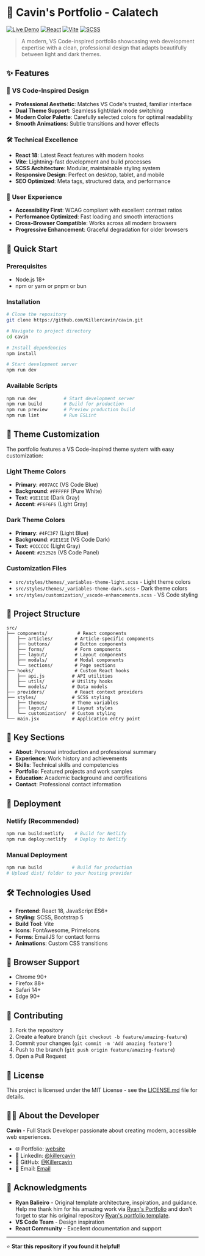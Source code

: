 # 🚀 Cavin's Portfolio - Calatech

[![Live Demo](https://img.shields.io/badge/Live-Demo-007ACC?style=for-the-badge&logo=github&logoColor=white)](https://cavinlarry.netlify.app)
[![React](https://img.shields.io/badge/React-18.0-61DAFB?style=for-the-badge&logo=react&logoColor=black)](https://reactjs.org/)
[![Vite](https://img.shields.io/badge/Vite-6.3-646CFF?style=for-the-badge&logo=vite&logoColor=white)](https://vitejs.dev/)
[![SCSS](https://img.shields.io/badge/SCSS-Styling-CC6699?style=for-the-badge&logo=sass&logoColor=white)](https://sass-lang.com/)

> A modern, VS Code-inspired portfolio showcasing web development expertise with a clean, professional design that adapts beautifully between light and dark themes.

## ✨ Features

### 🎨 **VS Code-Inspired Design**
- **Professional Aesthetic**: Matches VS Code's trusted, familiar interface
- **Dual Theme Support**: Seamless light/dark mode switching
- **Modern Color Palette**: Carefully selected colors for optimal readability
- **Smooth Animations**: Subtle transitions and hover effects

### 🛠️ **Technical Excellence**
- **React 18**: Latest React features with modern hooks
- **Vite**: Lightning-fast development and build processes
- **SCSS Architecture**: Modular, maintainable styling system
- **Responsive Design**: Perfect on desktop, tablet, and mobile
- **SEO Optimized**: Meta tags, structured data, and performance

### 📱 **User Experience**
- **Accessibility First**: WCAG compliant with excellent contrast ratios
- **Performance Optimized**: Fast loading and smooth interactions
- **Cross-Browser Compatible**: Works across all modern browsers
- **Progressive Enhancement**: Graceful degradation for older browsers

## 🚀 Quick Start

### Prerequisites
- Node.js 18+ 
- npm or yarn or pnpm or bun

### Installation
```bash
# Clone the repository
git clone https://github.com/Killercavin/cavin.git

# Navigate to project directory
cd cavin

# Install dependencies
npm install

# Start development server
npm run dev
```

### Available Scripts
```bash
npm run dev          # Start development server
npm run build        # Build for production
npm run preview      # Preview production build
npm run lint         # Run ESLint
```

## 🎨 Theme Customization

The portfolio features a VS Code-inspired theme system with easy customization:

### Light Theme Colors
- **Primary**: `#007ACC` (VS Code Blue)
- **Background**: `#FFFFFF` (Pure White)
- **Text**: `#1E1E1E` (Dark Gray)
- **Accent**: `#F6F6F6` (Light Gray)

### Dark Theme Colors
- **Primary**: `#4FC3F7` (Light Blue)
- **Background**: `#1E1E1E` (VS Code Dark)
- **Text**: `#CCCCCC` (Light Gray)
- **Accent**: `#252526` (VS Code Panel)

### Customization Files
- `src/styles/themes/_variables-theme-light.scss` - Light theme colors
- `src/styles/themes/_variables-theme-dark.scss` - Dark theme colors
- `src/styles/customization/_vscode-enhancements.scss` - VS Code styling

## 📁 Project Structure

```
src/
├── components/           # React components
│   ├── articles/        # Article-specific components
│   ├── buttons/         # Button components
│   ├── forms/           # Form components
│   ├── layout/          # Layout components
│   ├── modals/          # Modal components
│   └── sections/        # Page sections
├── hooks/               # Custom React hooks
│   ├── api.js          # API utilities
│   ├── utils/          # Utility hooks
│   └── models/         # Data models
├── providers/           # React context providers
├── styles/             # SCSS styling
│   ├── themes/         # Theme variables
│   ├── layout/         # Layout styles
│   └── customization/  # Custom styling
└── main.jsx            # Application entry point
```

## 🌟 Key Sections

- **About**: Personal introduction and professional summary
- **Experience**: Work history and achievements
- **Skills**: Technical skills and competencies
- **Portfolio**: Featured projects and work samples
- **Education**: Academic background and certifications
- **Contact**: Professional contact information

## 🚀 Deployment

### Netlify (Recommended)
```bash
npm run build:netlify    # Build for Netlify
npm run deploy:netlify   # Deploy to Netlify
```

### Manual Deployment
```bash
npm run build           # Build for production
# Upload dist/ folder to your hosting provider
```

## 🛠️ Technologies Used

- **Frontend**: React 18, JavaScript ES6+
- **Styling**: SCSS, Bootstrap 5
- **Build Tool**: Vite
- **Icons**: FontAwesome, PrimeIcons
- **Forms**: EmailJS for contact forms
- **Animations**: Custom CSS transitions

## 📱 Browser Support

- Chrome 90+
- Firefox 88+
- Safari 14+
- Edge 90+

## 🤝 Contributing

1. Fork the repository
2. Create a feature branch (`git checkout -b feature/amazing-feature`)
3. Commit your changes (`git commit -m 'Add amazing feature'`)
4. Push to the branch (`git push origin feature/amazing-feature`)
5. Open a Pull Request

## 📄 License

This project is licensed under the MIT License - see the [LICENSE.md](LICENSE.md) file for details.

## 👨‍💻 About the Developer

**Cavin** - Full Stack Developer passionate about creating modern, accessible web experiences.

- 🌐 Portfolio: [website](https://cavinlarry.netlify.app)
- 💼 LinkedIn: [@killercavin](https://linkedin.com/in/killercavin)
- 🐙 GitHub: [@Killercavin](https://github.com/Killercavin)
- 📧 Email: [Email](cavinlarry001@gmail.com)

## 🙏 Acknowledgments

- **Ryan Balieiro** - Original template architecture, inspiration, and guidance. Help me thank him for his amazing work via [Ryan's Portfolio](https://ryanbalieiro.com) and don't forget to star his original repository [Ryan's portfolio template](https://github.com/ryanbalieiro/react-portfolio-template).
- **VS Code Team** - Design inspiration
- **React Community** - Excellent documentation and support

---

⭐ **Star this repository if you found it helpful!**
